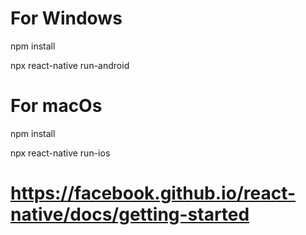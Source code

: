 # For Windows

npm install

npx react-native run-android

# For macOs

npm install

npx react-native run-ios

# https://facebook.github.io/react-native/docs/getting-started
